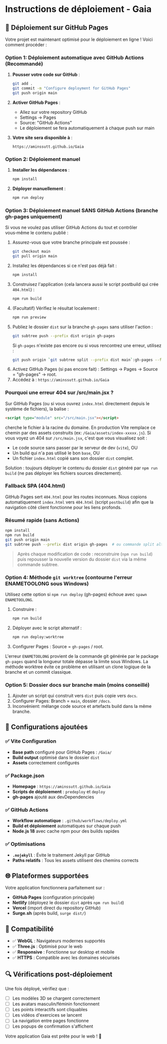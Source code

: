 # Instructions de déploiement - Gaia

## 🚀 Déploiement sur GitHub Pages

Votre projet est maintenant optimisé pour le déploiement en ligne ! Voici comment procéder :

### Option 1: Déploiement automatique avec GitHub Actions (Recommandé)

1. **Pousser votre code sur GitHub** :
   ```bash
   git add .
   git commit -m "Configure deployment for GitHub Pages"
   git push origin main
   ```

2. **Activer GitHub Pages** :
   - Allez sur votre repository GitHub
   - Settings → Pages
   - Source: "GitHub Actions"
   - Le déploiement se fera automatiquement à chaque push sur main

3. **Votre site sera disponible à** :
   ```
   https://aminssutt.github.io/Gaia
   ```

### Option 2: Déploiement manuel

1. **Installer les dépendances** :
   ```bash
   npm install
   ```

2. **Déployer manuellement** :
   ```bash
   npm run deploy
   ```

### Option 3: Déploiement manuel SANS GitHub Actions (branche gh-pages uniquement)

Si vous ne voulez pas utiliser GitHub Actions du tout et contrôler vous‑même le contenu publié :

1. Assurez-vous que votre branche principale est poussée :
   ```bash
   git checkout main
   git pull origin main
   ```
2. Installez les dépendances si ce n'est pas déjà fait :
   ```bash
   npm install
   ```
3. Construisez l'application (cela lancera aussi le script postbuild qui crée `404.html`) :
   ```bash
   npm run build
   ```
4. (Facultatif) Vérifiez le résultat localement :
   ```bash
   npm run preview
   ```
5. Publiez le dossier `dist` sur la branche `gh-pages` sans utiliser l'action :
   ```bash
   git subtree push --prefix dist origin gh-pages
   ```
   Si `gh-pages` n'existe pas encore ou si vous rencontrez une erreur, utilisez :
   ```bash
   git push origin `git subtree split --prefix dist main`:gh-pages --force
   ```
6. Activez GitHub Pages (si pas encore fait) : Settings → Pages → Source = "gh-pages" → root.
7. Accédez à : `https://aminssutt.github.io/Gaia`

### Pourquoi une erreur 404 sur /src/main.jsx ?
Sur GitHub Pages (ou si vous ouvrez `index.html` directement depuis le système de fichiers), la balise :
```html
<script type="module" src="/src/main.jsx"></script>
```
cherche le fichier à la racine du domaine. En production Vite remplace ce chemin par des assets construits (ex: `/Gaia/assets/index-xxxxx.js`). Si vous voyez un 404 sur `/src/main.jsx`, c'est que vous visualisez soit :
- Le code source sans passer par le serveur de dev (`vite`), OU
- Un build qui n'a pas utilisé le bon `base`, OU
- Un fichier `index.html` copié sans son dossier `dist` complet.

Solution : toujours déployer le contenu du dossier `dist` généré par `npm run build` (ne pas déployer les fichiers sources directement).

### Fallback SPA (404.html)
GitHub Pages sert `404.html` pour les routes inconnues. Nous copions automatiquement `index.html` vers `404.html` (script `postbuild`) afin que la navigation côté client fonctionne pour les liens profonds.

### Résumé rapide (sans Actions)
```bash
npm install
npm run build
git push origin main
git subtree push --prefix dist origin gh-pages  # ou commande split alternative
```

> Après chaque modification de code : reconstruire (`npm run build`) puis repousser la nouvelle version du dossier `dist` via la même commande subtree.

### Option 4: Méthode `git worktree` (contourne l'erreur ENAMETOOLONG sous Windows)

Utilisez cette option si `npm run deploy` (gh-pages) échoue avec `spawn ENAMETOOLONG`.

1. Construire :
   ```bash
   npm run build
   ```
2. Déployer avec le script alternatif :
   ```bash
   npm run deploy:worktree
   ```
3. Configurer Pages : Source = `gh-pages` / root.

L'erreur `ENAMETOOLONG` provient de la commande git générée par le package `gh-pages` quand la longueur totale dépasse la limite sous Windows. La méthode worktree évite ce problème en utilisant un clone logique de la branche et un commit classique.

### Option 5: Dossier docs sur branche main (moins conseillé)

1. Ajouter un script qui construit vers `dist` puis copie vers `docs`.
2. Configurer Pages: Branch = `main`, dossier `/docs`.
3. Inconvénient: mélange code source et artefacts build dans la même branche.


## 🔧 Configurations ajoutées

### ✅ Vite Configuration
- **Base path** configuré pour GitHub Pages : `/Gaia/`
- **Build output** optimisé dans le dossier `dist`
- **Assets** correctement configurés

### ✅ Package.json
- **Homepage** : `https://aminssutt.github.io/Gaia`
- **Scripts de déploiement** : `predeploy` et `deploy`
- **gh-pages** ajouté aux devDependencies

### ✅ GitHub Actions
- **Workflow automatique** : `.github/workflows/deploy.yml`
- **Build et déploiement** automatiques sur chaque push
- **Node.js 18** avec cache npm pour des builds rapides

### ✅ Optimisations
- **`.nojekyll`** : Évite le traitement Jekyll par GitHub
- **Paths relatifs** : Tous les assets utilisent des chemins corrects

## 🌐 Plateformes supportées

Votre application fonctionnera parfaitement sur :
- **GitHub Pages** (configuration principale)
- **Netlify** (déployez le dossier `dist` après `npm run build`)
- **Vercel** (import direct du repository GitHub)
- **Surge.sh** (après build, `surge dist/`)

## 📱 Compatibilité

- ✅ **WebGL** : Navigateurs modernes supportés
- ✅ **Three.js** : Optimisé pour le web
- ✅ **Responsive** : Fonctionne sur desktop et mobile
- ✅ **HTTPS** : Compatible avec les domaines sécurisés

## 🔍 Vérifications post-déploiement

Une fois déployé, vérifiez que :
- [ ] Les modèles 3D se chargent correctement
- [ ] Les avatars masculin/féminin fonctionnent
- [ ] Les points interactifs sont cliquables
- [ ] Les vidéos d'exercices se lancent
- [ ] La navigation entre pages fonctionne
- [ ] Les popups de confirmation s'affichent

Votre application Gaia est prête pour le web ! 🎉